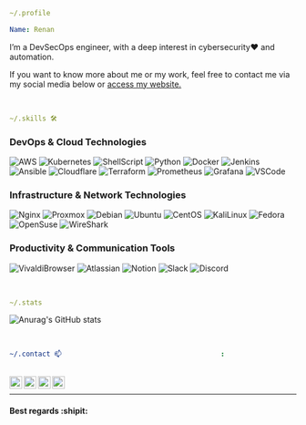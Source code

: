 
```yml
~/.profile
```

```yml
Name: Renan
```

I’m a DevSecOps engineer, with a deep interest in  cybersecurity:heart: and automation.

If you want to know more about me or my work, feel free to contact me via my social media below or [access my website.](https://rtm.codes)


<br />

```yaml
~/.skills 🛠️
```

### DevOps & Cloud Technologies
<p>
    <img alt="AWS" src="https://img.shields.io/badge/-AWS-FB542B?style=flat&logo=amazon&logoColor=white" />
  <img alt="Kubernetes" src="https://img.shields.io/badge/-Kubernetes-326CE5?style=flat&logo=kubernetes&logoColor=white" />
  <img alt="ShellScript" src="https://img.shields.io/badge/-ShellScript-009639?style=flat&logo=linux&logoColor=white" />
  <img alt="Python" src="https://img.shields.io/badge/-Python-3776AB?style=flat&logo=python&logoColor=white" /> 
  <img alt="Docker" src="https://img.shields.io/badge/-Docker-2496ED?style=flat&logo=docker&logoColor=white" />
  <img alt="Jenkins" src="https://img.shields.io/badge/-Jenkins-557C94?style=flat&logo=jenkins&logoColor=white" />
  <img alt="Ansible" src="https://img.shields.io/badge/-Ansible-EE0000?style=flat&logo=ansible&logoColor=white" />
  <img alt="Cloudflare" src="https://img.shields.io/badge/-Cloudflare-F38020?style=flat&logo=cloudflare&logoColor=white" /> 
  <img alt="Terraform" src="https://img.shields.io/badge/-Terraform-7B42BC?style=flat&logo=terraform&logoColor=white" />
  <img alt="Prometheus" src="https://img.shields.io/badge/-Prometheus-E6522C?style=flat&logo=prometheus&logoColor=white" />
  <img alt="Grafana" src="https://img.shields.io/badge/-Grafana-F46800?style=flat&logo=grafana&logoColor=white" />
  <img alt="VSCode" src="https://img.shields.io/badge/-VSCode-007ACC?style=flat&logo=visual-studio-code&logoColor=white" /> 
</p>

### Infrastructure & Network Technologies
<p>
  <img alt="Nginx" src="https://img.shields.io/badge/-Nginx-009639?style=flat&logo=nginx&logoColor=white" />
  <img alt="Proxmox" src="https://img.shields.io/badge/-Proxmox-E57000?style=flat&logo=proxmox&logoColor=white" /> 
  <img alt="Debian" src="https://img.shields.io/badge/-Debian-4A154B?style=flat&logo=debian&logoColor=white" /> 
  <img alt="Ubuntu" src="https://img.shields.io/badge/-Ubuntu-E95420?style=flat&logo=ubuntu&logoColor=white" /> 
  <img alt="CentOS" src="https://img.shields.io/badge/-CentOS-262577?style=flat&logo=centos&logoColor=white" /> 
  <img alt="KaliLinux" src="https://img.shields.io/badge/-KaliLinux-557C94?style=flat&logo=kali-linux&logoColor=white" />
  <img alt="Fedora" src="https://img.shields.io/badge/-Fedora-0B57A4?style=flat&logo=Fedora&logoColor=white" />
  <img alt="OpenSuse" src="https://img.shields.io/badge/-OpenSuse-009639?style=flat&logo=suse&logoColor=green" />
  <img alt="WireShark" src="https://img.shields.io/badge/-WireShark-1679A7?style=flat&logo=wireshark&logoColor=white" /> 
</p>

### Productivity & Communication Tools
<p>
  <img alt="VivaldiBrowser" src="https://img.shields.io/badge/-VivaldiBrowser-EE0000?style=flat&logo=vivaldi&logoColor=white" /> 
  <img alt="Atlassian" src="https://img.shields.io/badge/-Atlassian-262577?style=flat&logo=atlassian&logoColor=white" /> 
  <img alt="Notion" src="https://img.shields.io/badge/-Notion-000?style=flat&logo=notion&logoColor=white" />
  <img alt="Slack" src="https://img.shields.io/badge/-Slack-4A154B?style=flat&logo=slack&logoColor=white" /> 
  <img alt="Discord" src="https://img.shields.io/badge/-Discord-5865F2?style=flat&logo=discord&logoColor=white" />
</p>

<br />

```yaml
~/.stats
```

![Anurag's GitHub stats](https://github-readme-stats.vercel.app/api?username=renantmagalhaes&show_icons=true&theme=tokyonight)

<br />

```yaml
~/.contact 📫                                       :
```

<br/>
<a href="mailto:renan@rtm.codes">
  <img align="left" alt="Gmail" width="22px" src="https://upload.wikimedia.org/wikipedia/commons/7/7e/Gmail_icon_(2020).svg" />
</a>
<a href="https://twitter.com/renanTM90">
  <img align="left" alt="RenanTM| Twitter" width="22px" src="https://upload.wikimedia.org/wikipedia/de/9/9f/Twitter_bird_logo_2012.svg" />
</a>
<a href="https://www.linkedin.com/in/renantmagalhaes/">
  <img align="left" alt="Linkedin" width="22px" src="https://upload.wikimedia.org/wikipedia/commons/c/ca/LinkedIn_logo_initials.png" />
</a>
<a href="https://t.me/renantmagalhaes">
  <img align="left" alt="Telegram" width="22px" src="https://upload.wikimedia.org/wikipedia/commons/8/82/Telegram_logo.svg" />
</a>
<br />

*************

#### Best regards :shipit:

<!--
### - Languages and Tools...

<p align="center">

<!-- For more icons please follow  https://github.com/MikeCodesDotNET/ColoredBadges 

<img src="https://raw.githubusercontent.com/renantmagalhaes/renantmagalhaes/master/svg/dev/languages/js.svg" alt="js" style="vertical-align:top; margin:4px"><img src="https://raw.githubusercontent.com/renantmagalhaes/renantmagalhaes/master/svg/dev/languages/python.svg" alt="python" style="vertical-align:top; margin:4px"><img src="https://raw.githubusercontent.com/renantmagalhaes/renantmagalhaes/master/svg/dev/frameworks/react.svg" alt="react" style="vertical-align:top; margin:4px"><img src="https://raw.githubusercontent.com/renantmagalhaes/renantmagalhaes/master/svg/dev/frameworks/vue.svg" alt="vue" style="vertical-align:top; margin:4px"><img src="https://raw.githubusercontent.com/renantmagalhaes/renantmagalhaes/master/svg/dev/misc/chrome.svg" alt="chrome" style="vertical-align:top; margin:4px"><img src="https://raw.githubusercontent.com/renantmagalhaes/renantmagalhaes/master/svg/dev/misc/cloud.svg" alt="cloud" style="vertical-align:top; margin:4px"><img src="https://raw.githubusercontent.com/renantmagalhaes/renantmagalhaes/master/svg/dev/misc/datascience.svg" alt="datascience" style="vertical-align:top; margin:4px"><img src="https://raw.githubusercontent.com/renantmagalhaes/renantmagalhaes/master/svg/dev/services/aws.svg" alt="aws" style="vertical-align:top; margin:4px"><img src="https://raw.githubusercontent.com/renantmagalhaes/renantmagalhaes/master/svg/dev/services/npm.svg" alt="npm" style="vertical-align:top; margin:4px"><img src="https://raw.githubusercontent.com/renantmagalhaes/renantmagalhaes/master/svg/dev/services/gcp.svg" alt="gcp" style="vertical-align:top; margin:4px"><img src="https://raw.githubusercontent.com/renantmagalhaes/renantmagalhaes/master/svg/dev/tools/bash.svg" alt="bash" style="vertical-align:top; margin:4px"><img src="https://raw.githubusercontent.com/renantmagalhaes/renantmagalhaes/master/svg/dev/tools/visualstudio_code.svg" alt="vscode" style="vertical-align:top; margin:4px">

</p>


***********************************
-->



<!--
**renantmagalhaes/renantmagalhaes** is a ✨ _special_ ✨ repository because its `README.md` (this file) appears on your GitHub profile.

Here are some ideas to get you started:

- 🔭 I’m currently working on ...
- 🌱 I’m currently learning ...
- 👯 I’m looking to collaborate on ...
- 🤔 I’m looking for help with ...
- 💬 Ask me about ...
- 📫 How to reach me: ...
- 😄 Pronouns: ...
- ⚡ 🛠️  Fun fact: ...
-->
